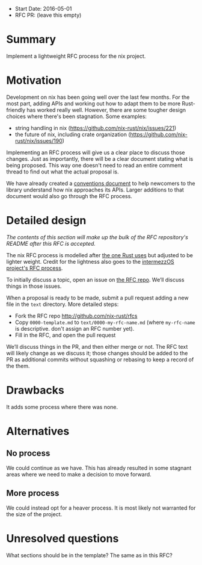 - Start Date: 2016-05-01
- RFC PR: (leave this empty)

# Summary
[summary]: #summary

Implement a lightweight RFC process for the nix project.

# Motivation
[motivation]: #motivation

Development on nix has been going well over the last few months. For the most part, adding APIs and working out how to adapt them to be more Rust-friendly has worked really well. However, there are some tougher design choices where there's been stagnation. Some examples:

- string handling in nix (https://github.com/nix-rust/nix/issues/221)
- the future of nix, including crate organization (https://github.com/nix-rust/nix/issues/190)

Implementing an RFC process will give us a clear place to discuss those changes. Just as importantly, there will be a clear document stating what is being proposed. This way one doesn't need to read an entire comment thread to find out what the actual proposal is.

We have already created a [conventions document][conventions] to help newcomers to the library understand how nix approaches its APIs. Larger additions to that document would also go through the RFC process.

[conventions]: https://github.com/nix-rust/nix/blob/master/CONVENTIONS.md


# Detailed design
[design]: #detailed-design

*The contents of this section will make up the bulk of the RFC
repository's README after this RFC is accepted.*

The nix RFC process is modelled after [the one Rust uses][rust-rfc-process] but adjusted to be lighter weight. Credit for the lightness also goes to the [intermezzOS project's RFC process][intermezzos-rfcs].

[rust-rfc-process]: https://github.com/rust-lang/rfcs#what-the-process-is
[intermezzos-rfcs]: https://github.com/intermezzOS/rfcs

To initially discuss a topic, open an issue on [the RFC repo][nix-rfcs]. We’ll discuss things in those issues.

[nix-rfcs]: https://github.com/nix-rust/rfcs

When a proposal is ready to be made, submit a pull request adding a new file in
the `text` directory. More detailed steps:
  - Fork the RFC repo http://github.com/nix-rust/rfcs
  - Copy `0000-template.md` to `text/0000-my-rfc-name.md` (where `my-rfc-name` is descriptive. don't assign an RFC number yet).
  - Fill in the RFC, and open the pull request

We’ll discuss things in the PR, and then either merge or not. The RFC text will likely change as we discuss it; those changes should be added to the PR as additional commits without squashing or rebasing to keep a record of the them.


# Drawbacks
[drawbacks]: #drawbacks

It adds some process where there was none.

# Alternatives
[alternatives]: #alternatives

## No process

We could continue as we have. This has already resulted in some stagnant
areas where we need to make a decision to move forward. 

## More process

We could instead opt for a heaver process. It is most likely not warranted for the size of the project.

# Unresolved questions
[unresolved]: #unresolved-questions

What sections should be in the template? The same as in this RFC?
